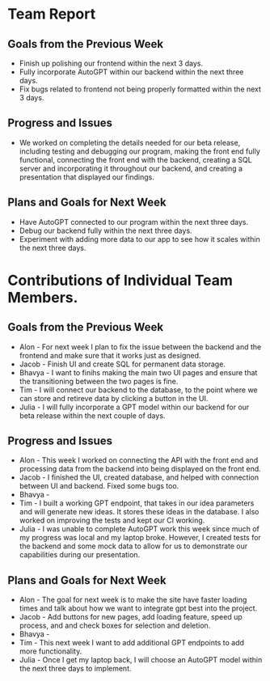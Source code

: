 # Team Report
## Goals from the Previous Week
* Finish up polishing our frontend within the next 3 days.
* Fully incorporate AutoGPT within our backend within the next three days.
* Fix bugs related to frontend not being properly formatted within the next 3 days.

## Progress and Issues
* We worked on completing the details needed for our beta release, including testing and debugging our program, making the front end fully functional, connecting the front end with the backend, creating a SQL server and incorporating it throughout our backend, and creating a presentation that displayed our findings.

## Plans and Goals for Next Week
* Have AutoGPT connected to our program within the next three days.
* Debug our backend fully within the next three days.
* Experiment with adding more data to our app to see how it scales within the next three days.





# Contributions of Individual Team Members.
## Goals from the Previous Week
* Alon - For next week I plan to fix the issue between the backend and the frontend and make sure that it works just as designed. 
* Jacob - Finish UI and create SQL for permanent data storage.
* Bhavya - I want to finihs making the main two UI pages and ensure that the transitioning between the two pages is fine.
* Tim - I will connect our backend to the database, to the point where we can store and retireve data by clicking a button in the UI.
* Julia - I will fully incorporate a GPT model within our backend for our beta release within the next couple of days.

## Progress and Issues
* Alon -  This week I worked on connecting the API with the front end and processing data from the backend into being displayed on the front end. 
* Jacob - I finished the UI, created database, and helped with connection between UI and backend. Fixed some bugs too.
* Bhavya - 
* Tim - I built a working GPT endpoint, that takes in our idea parameters and will generate new ideas. It stores these ideas in the database. I also worked on improving the tests and kept our CI working.
* Julia - I was unable to complete AutoGPT work this week since much of my progress was local and my laptop broke. However, I created tests for the backend and some mock data to allow for us to demonstrate our capabilities during our presentation.


## Plans and Goals for Next Week
* Alon -  The goal for next week is to make the site have faster loading times and talk about how we want to integrate gpt best into the project.
* Jacob - Add buttons for new pages, add loading feature, speed up process, and and check boxes for selection and deletion.
* Bhavya - 
* Tim - This next week I want to add additional GPT endpoints to add more functionality.
* Julia - Once I get my laptop back, I will choose an AutoGPT model within the next three days to implement.

